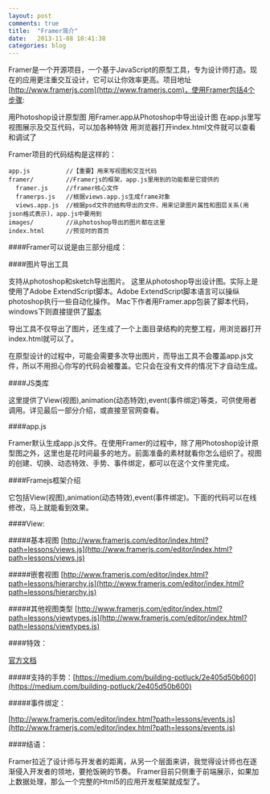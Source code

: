 ```yaml
---
layout: post
comments: true
title:  "Framer简介"
date:   2013-11-08 10:41:38
categories: blog
---
```

Framer是一个开源项目，一个基于JavaScript的原型工具，专为设计师打造。现在的应用更注重交互设计，它可以让你效率更高。项目地址[http://www.framerjs.com](http://www.framerjs.com)，使用Framer包括4个步骤:
<!--more-->
用Photoshop设计原型图
用Framer.app从Photoshop中导出设计图
在app.js里写视图展示及交互代码，可以加各种特效
用浏览器打开index.html文件就可以查看和调试了

Framer项目的代码结构是这样的：

    app.js          //【重要】用来写视图和交互代码
    framer/         //Framerjs的框架，app.js里用到的功能都是它提供的
      framer.js     //framer核心文件
      framerps.js   //根据views.app.js生成frame对象
      views.app.js  //根据psd文件的结构导出的文件，用来记录图片属性和图层关系(用json格式表示)，app.js中要用到
    images/         //从photoshop导出的图片都在这里
    index.html      //预览时的首页

####Framer可以说是由三部分组成：

####图片导出工具

支持从photoshop和sketch导出图片。
这里从photoshop导出设计图。实际上是使用了Adobe ExtendScript脚本。Adobe ExtendScript脚本语言可以操纵photoshop执行一些自动化操作。
Mac下作者用Framer.app包装了脚本代码，windows下则直接提供了[脚本](http://www.framerjs.com/static/downloads/FramerPS.jsx.zip)

导出工具不仅导出了图片，还生成了一个上面目录结构的完整工程，用浏览器打开index.html就可以了。

在原型设计的过程中，可能会需要多次导出图片，而导出工具不会覆盖app.js文件，所以不用担心你写的代码会被覆盖。它只会在没有文件的情况下才自动生成。

####JS类库

这里提供了View(视图),animation(动态特效),event(事件绑定)等类，可供使用者调用。详见最后一部分介绍，或直接至官网查看。

####app.js

Framer默认生成app.js文件。在使用Framer的过程中，除了用Photoshop设计原型图之外，这里也是花时间最多的地方。前面准备的素材就看你怎么组织了。视图的创建、切换、动态特效、手势、事件绑定，都可以在这个文件里完成。</p>

####Framejs框架介绍

它包括View(视图),animation(动态特效),event(事件绑定)。下面的代码可以在线修改，马上就能看到效果。

####View:

#####基本视图 [http://www.framerjs.com/editor/index.html?path=lessons/views.js](http://www.framerjs.com/editor/index.html?path=lessons/views.js)

#####嵌套视图 [http://www.framerjs.com/editor/index.html?path=lessons/hierarchy.js](http://www.framerjs.com/editor/index.html?path=lessons/hierarchy.js)

#####其他视图类型 [http://www.framerjs.com/editor/index.html?path=lessons/viewtypes.js](http://www.framerjs.com/editor/index.html?path=lessons/viewtypes.js)

####特效：

[官方文档](http://www.framerjs.com/editor/index.html?path=lessons/animation.js)

#####支持的手势：[https://medium.com/building-potluck/2e405d50b600](https://medium.com/building-potluck/2e405d50b600)

#####事件绑定：

[http://www.framerjs.com/editor/index.html?path=lessons/events.js](http://www.framerjs.com/editor/index.html?path=lessons/events.js)

####结语：

Framer拉近了设计师与开发者的距离，从另一个层面来讲，我觉得设计师也在逐渐侵入开发者的领地，要抢饭碗的节奏。
Framer目前只侧重于前端展示，如果加上数据处理，那么一个完整的Html5的应用开发框架就成型了。
